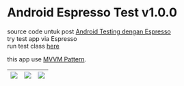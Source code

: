 # Android Espresso Test v1.0.0 #

source code untuk post [Android Testing dengan Espresso](https://yoesuv.blogspot.com/2019/02/android-testing-dengan-espresso.html)
<br/>
try test app via Espresso<br/>
run test class [here](https://github.com/yoesuv-blog/Android-Espresso-Testing/blob/master/app/src/androidTest/java/com/yoesuv/myespresso/MainApplicationTest.kt)

this app use [MVVM Pattern](https://github.com/yoesuv-blog/Android-MVVM-Networking).

| ![](https://lh3.googleusercontent.com/1zsUt5Jv41yucajpzURarU7M6AM5qYBVYddt7_B5Gwf0mYWM2VpNImxWx6NPhFvk4iiI2rS8n8FSdyaOKJD4o83N573Xl95HjUjnixDNNZagYJSQfvgPmOy_TQk-YWmsIkh5l5kgjSkYdLPbttbKBoBNVrFDwWwnoSixAprmsoqlUVHZmg2jIhGz9J4XgCWn4JNBpa6qhs2jPiZpQP5VFVqgJmw0yTomZwn_2AbpeV4VTNsub2Er1l4PsXBLsVPWcv1OjtWLBAikggOyw3tWEBMKH1zrHckviT_TF6GX7AafrReDUrwUeTHb7eWgR5Eet52pDdv3zCT_1hXuXlum_GfEwmaTkRuW5iK-LvIpRC93IjG8JwbYOOujRiyEhtbdeR5E2FzcxIxzFYLOW9ckzrvGMre1b1OwvRwnpTW3iyESogIKIjxBH9O4xTW2iopGkew8W4kWMRYTpM7FzPbZzU9y1nNPxGBKCS-FhRnNbyaXP59-e6oBYiXPRm0lUcsQ3SlMI4hAd54QlKDudK3BlQhHpQXb7GUjnabpjA91q3UdtShd9ca445luaAD55fQpbguduALghsaqbTiUl3CUumfjCbMrPIdXppwlDMGO04qaJaRBdaD7GsZsD8YUCZ8LXQtqQ-WKKzhj3fJjbzlnEUoMIXY0iZ0=w358-h636-no) | ![](https://lh3.googleusercontent.com/yRX3Xpe4vEN-cPnzjpOKq1fWGolqvN2p7ItnMlE9Ub9iwVMjsX2u-cIwZ9ndrxOS_2Qt_i-e2q4MLRldv_zeIpWe9uT6UxAqpR0RxBJ11FJ1TSOWXuChGQeYXvm0whfqA1Z9Ne-MlL4oZ1GKu6qMLxEh211HWFo1bJURSUJynKOv2Sa4vsq4wS2AQ35-48zepLrRqDebuQubkWhjC4jp3HNq05BdLdsgejuIpSV4XuUHOrHAkfym57EmDmciBsmRyoTvhAU9YppEVPn3bcW6F4yhPUEkrmEGIo8tXOdEi8VXVKQkMJXjCzMxEzifj6uYiPf226FAu6afNeL_g_JQQXC4HteHdPf6UPAUOXrsowB-vY70i2hn85w8DAv1VhDGX3Zi9B32_VRNYFn36e4Lpl652mnrGi_28emMDs4x5l4azd2kn9n7SbPjy3sG7mz4gw5mBN9sl2W5L2WNpYhdYFnJ8pWyQMDR8f3i9SBiPIC_WH1sMBLdz0yiFBQCPHpLFCD4hWWNd6OG8ZopMKOk_dADDJxwWMcDSsmCXg9bDnGOM9oG59LSsM06I5ANEJgOMFKqIkd3BOr9pRqN_DIfhFKWVHPOr8Z8KVoKcZpt-89TDUFnQ63gZZEFI4T9T8RLCAi2fo208szkEgfNTQKWlJF4dFBPlDo=w358-h636-no) | ![](https://lh3.googleusercontent.com/zc482tjzW8a3UAYc0FZnIGSjM8rwmjSqaS2yAw7hJEyj3l2siDp3unbc8WKaC4ez4YEJqcScPXtO9z_rZ_SwEEbiWD0dIz9AcROd7MKWG5AH64a-FZo93WyLuCNy0C-QiCBU_pYyMN1vhkMhktT2qSb8kPeZnFr9RgyMKwwNdREzJ3-n0tx8pM_TNjPPSOZPK68Tbw7UTfPcB1a7mHI_uWo61NGARqRdeuXagLO_N8Ye8sIlIyfAxilvTkjlynni244tW5z-TPbP3drq3kfhDRhLm8XVB0jcq54Ebg42dcpddamg5-0YFhuWGaUoaH7ZohLmR2OQlp8MIthr38yjGOpS9nRl1AY89ogNGQ3Ekjzi2LUNp0m9m7ZMH65NDVYLQrIlEK-oGLk5KQS6FErG9mbZ8NNSV0jhWZNCCfs4fM5S06-gGZd8C45yilS89jc4Zq1CAHB4gLbYbTsG7h4uU75J-NeUKzlrz_x2Xebw3tmEO0-mlER1aCVYvHv5kpYEcqEfNG-YZ1D6OSRz5FxR9jaJ2OZhR7jjkxYU2rHRcbvpi8_bGM9zaR_ZLy3RgoI_IqsOSd292IzeYD7969e7T_9w1XdM0qNuPbLFpDIb5Mutw-4Ei-bt1Vuua7E5goKxFsgNlyVjV9iyu21J1gB3kur5K09g_04=w358-h636-no) |
| --- | --- | --- |